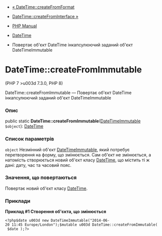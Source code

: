 - [« DateTime::createFromFormat](datetime.createfromformat.md)
- [DateTime::createFromInterface »](datetime.createfrominterface.md)

- [PHP Manual](index.md)
- [DateTime](class.datetime.md)
- Повертає об'єкт DateTime інкапсулюючий заданий об'єкт
DateTimeImmutable

# DateTime::createFromImmutable

(PHP 7 \>u003d 7.3.0, PHP 8)

DateTime::createFromImmutable — Повертає об'єкт DateTime
інкапсулюючий заданий об'єкт DateTimeImmutable

### Опис

public static
**DateTime::createFromImmutable**([DateTimeImmutable](class.datetimeimmutable.md)
`$object`): [DateTime](class.datetime.md)

### Список параметрів

`object`
Незмінний об'єкт [DateTimeImmutable](class.datetimeimmutable.md),
який потребує перетворення на форму, що змінюється. Сам об'єкт не
змінюється, а натомість створюється новий об'єкт класу
[DateTime](class.datetime.md), що містить ті ж дані: дату, час та
часовий пояс.

### Значення, що повертаються

Повертає новий об'єкт класу [DateTime](class.datetime.md).

### Приклади

**Приклад #1 Створення об'єкта, що змінюється**

` <?php$date u003d new DateTimeImmutable("2014-06-20 11:45 Europe/London");$mutable u003d DateTime::createFromImmutable( $date );?> `
